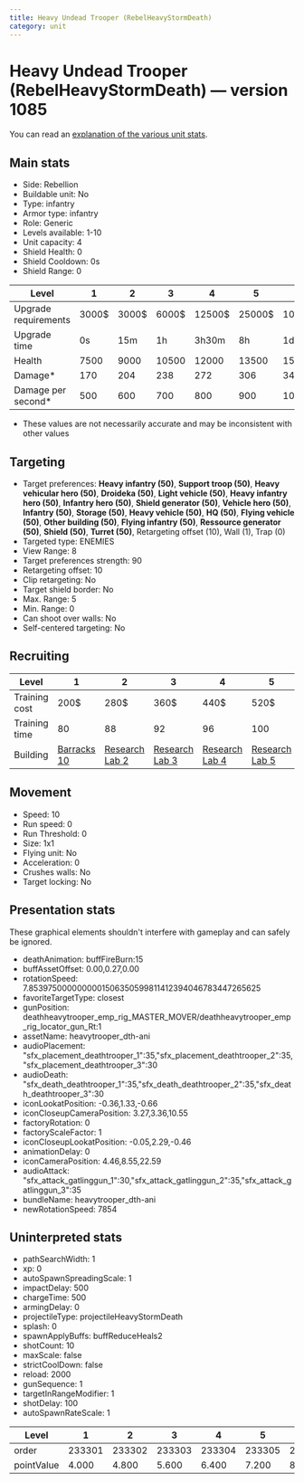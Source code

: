 ```yaml
---
title: Heavy Undead Trooper (RebelHeavyStormDeath)
category: unit
---
```


# Heavy Undead Trooper (RebelHeavyStormDeath) — version 1085

You can read an [explanation  of the various unit stats](unitexplained.md).

## Main stats

  * Side: Rebellion
  * Buildable unit: No
  * Type: infantry
  * Armor type: infantry
  * Role: Generic
  * Levels available: 1-10
  * Unit capacity: 4
  * Shield Health: 0
  * Shield Cooldown: 0s
  * Shield Range: 0

|Level               |1    |2    |3    |4     |5     |6      |7      |8      |9       |10      |
|--------------------|-----|-----|-----|------|------|-------|-------|-------|--------|--------|
|Upgrade requirements|3000$|3000$|6000$|12500$|25000$|100000$|160000$|320000$|1000000$|1750000$|
|Upgrade time        |0s   |15m  |1h   |3h30m |8h    |1d     |2d     |3d12h  |5d      |1w1d    |
|Health              |7500 |9000 |10500|12000 |13500 |15000  |16500  |18000  |19500   |22500   |
|Damage*             |170  |204  |238  |272   |306   |340    |374    |408    |442     |510     |
|Damage per second*  |500  |600  |700  |800   |900   |1000   |1100   |1200   |1300    |1500    |

* These values are not necessarily accurate and may be inconsistent with other values

## Targeting

  * Target preferences: **Heavy infantry (50)**, **Support troop (50)**, **Heavy vehicular hero (50)**, **Droideka (50)**, **Light vehicle (50)**, **Heavy infantry hero (50)**, **Infantry hero (50)**, **Shield generator (50)**, **Vehicle hero (50)**, **Infantry (50)**, **Storage (50)**, **Heavy vehicle (50)**, **HQ (50)**, **Flying vehicle (50)**, **Other building (50)**, **Flying infantry (50)**, **Ressource generator (50)**, **Shield (50)**, **Turret (50)**, Retargeting offset (10), Wall (1), Trap (0)
  * Targeted type: ENEMIES
  * View Range: 8
  * Target preferences strength: 90
  * Retargeting offset: 10
  * Clip retargeting: No
  * Target shield border: No
  * Max. Range: 5
  * Min. Range: 0
  * Can shoot over walls: No
  * Self-centered targeting: No

## Recruiting

|Level        |1                                |2                                     |3                                     |4                                     |5                                     |6                                     |7                                     |8                                     |9                                     |10                                     |
|-------------|---------------------------------|--------------------------------------|--------------------------------------|--------------------------------------|--------------------------------------|--------------------------------------|--------------------------------------|--------------------------------------|--------------------------------------|---------------------------------------|
|Training cost|200$                             |280$                                  |360$                                  |440$                                  |520$                                  |600$                                  |680$                                  |760$                                  |840$                                  |920$                                   |
|Training time|80                               |88                                    |92                                    |96                                    |100                                   |104                                   |108                                   |112                                   |116                                   |120                                    |
|Building     |[Barracks 10](rebelBarracks.html)|[Research Lab 2](rebelOffenseLab.html)|[Research Lab 3](rebelOffenseLab.html)|[Research Lab 4](rebelOffenseLab.html)|[Research Lab 5](rebelOffenseLab.html)|[Research Lab 6](rebelOffenseLab.html)|[Research Lab 7](rebelOffenseLab.html)|[Research Lab 8](rebelOffenseLab.html)|[Research Lab 9](rebelOffenseLab.html)|[Research Lab 10](rebelOffenseLab.html)|

## Movement

  * Speed: 10
  * Run speed: 0
  * Run Threshold: 0
  * Size: 1x1
  * Flying unit: No
  * Acceleration: 0
  * Crushes walls: No
  * Target locking: No

## Presentation stats

These graphical elements shouldn't interfere with gameplay and can safely be ignored.

  * deathAnimation: buffFireBurn:15
  * buffAssetOffset: 0.00,0.27,0.00
  * rotationSpeed: 7.8539750000000001506350599811412394046783447265625
  * favoriteTargetType: closest
  * gunPosition: deathheavytrooper_emp_rig_MASTER_MOVER/deathheavytrooper_emp_rig_locator_gun_Rt:1
  * assetName: heavytrooper_dth-ani
  * audioPlacement: "sfx_placement_deathtrooper_1":35,"sfx_placement_deathtrooper_2":35,"sfx_placement_deathtrooper_3":30
  * audioDeath: "sfx_death_deathtrooper_1":35,"sfx_death_deathtrooper_2":35,"sfx_death_deathtrooper_3":30
  * iconLookatPosition: -0.36,1.33,-0.66
  * iconCloseupCameraPosition: 3.27,3.36,10.55
  * factoryRotation: 0
  * factoryScaleFactor: 1
  * iconCloseupLookatPosition: -0.05,2.29,-0.46
  * animationDelay: 0
  * iconCameraPosition: 4.46,8.55,22.59
  * audioAttack: "sfx_attack_gatlinggun_1":30,"sfx_attack_gatlinggun_2":35,"sfx_attack_gatlinggun_3":35
  * bundleName: heavytrooper_dth-ani
  * newRotationSpeed: 7854

## Uninterpreted stats

  * pathSearchWidth: 1
  * xp: 0
  * autoSpawnSpreadingScale: 1
  * impactDelay: 500
  * chargeTime: 500
  * armingDelay: 0
  * projectileType: projectileHeavyStormDeath
  * splash: 0
  * spawnApplyBuffs: buffReduceHeals2
  * shotCount: 10
  * maxScale: false
  * strictCoolDown: false
  * reload: 2000
  * gunSequence: 1
  * targetInRangeModifier: 1
  * shotDelay: 100
  * autoSpawnRateScale: 1

|Level     |1     |2     |3     |4     |5     |6     |7     |8     |9     |10    |
|----------|------|------|------|------|------|------|------|------|------|------|
|order     |233301|233302|233303|233304|233305|233306|233307|233308|233309|233310|
|pointValue|4.000 |4.800 |5.600 |6.400 |7.200 |8.000 |8.800 |9.600 |10.400|12.000|

